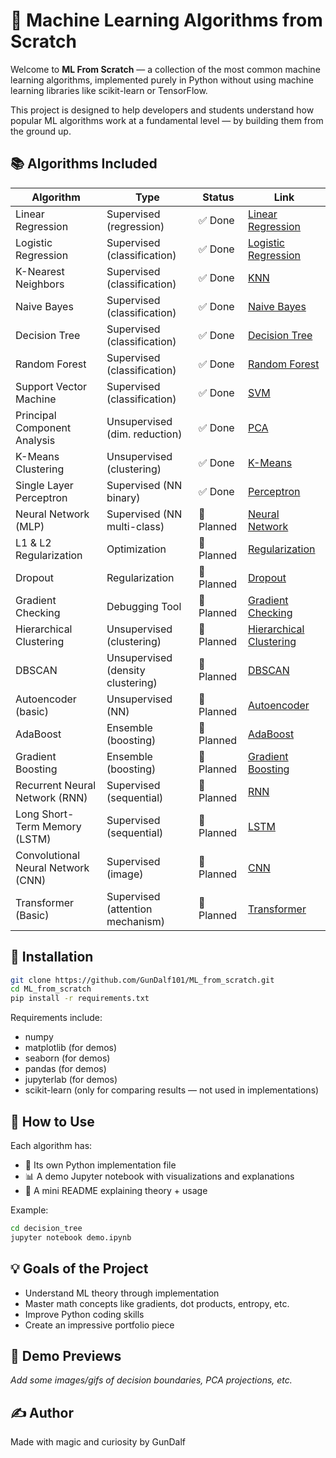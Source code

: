 # 🧠 Machine Learning Algorithms from Scratch

Welcome to **ML From Scratch** — a collection of the most common machine learning algorithms, implemented purely in Python without using machine learning libraries like scikit-learn or TensorFlow.

This project is designed to help developers and students understand how popular ML algorithms work at a fundamental level — by building them from the ground up.

## 📚 Algorithms Included

| Algorithm               | Type                           | Status | Link |
|-------------------------|--------------------------------|--------|------|
| Linear Regression       | Supervised (regression)        | ✅ Done | [Linear Regression](./linear_regression) |
| Logistic Regression     | Supervised (classification)    | ✅ Done | [Logistic Regression](./logistic_regression) |
| K-Nearest Neighbors     | Supervised (classification)    | ✅ Done | [KNN](./knn) |
| Naive Bayes             | Supervised (classification)    | ✅ Done  | [Naive Bayes](./naive_bayes) |
| Decision Tree           | Supervised (classification)    | ✅ Done | [Decision Tree](./decision_tree) |
| Random Forest           | Supervised (classification)    | ✅ Done | [Random Forest](./random_forest) |
| Support Vector Machine  | Supervised (classification)    | ✅ Done | [SVM](./svm) |
| Principal Component Analysis | Unsupervised (dim. reduction) | ✅ Done | [PCA](./pca) |
| K-Means Clustering      | Unsupervised (clustering)      | ✅ Done| [K-Means](./kmeans) |
| Single Layer Perceptron              | Supervised (NN binary)         | ✅ Done | [Perceptron](./perceptron) |
| Neural Network (MLP)         | Supervised (NN multi-class)        | 📝 Planned  | [Neural Network](./neural_network) |
| L1 & L2 Regularization       | Optimization                       | 📝 Planned  | [Regularization](./regularization) |
| Dropout                      | Regularization                     | 📝 Planned  | [Dropout](./dropout) |
| Gradient Checking            | Debugging Tool                     | 📝 Planned  | [Gradient Checking](./gradient_checking) |
| Hierarchical Clustering      | Unsupervised (clustering)          | 📝 Planned  | [Hierarchical Clustering](./hierarchical_clustering) |
| DBSCAN                       | Unsupervised (density clustering)  | 📝 Planned  | [DBSCAN](./dbscan) |
| Autoencoder (basic)          | Unsupervised (NN)                  | 📝 Planned  | [Autoencoder](./autoencoder) |
| AdaBoost                     | Ensemble (boosting)                | 📝 Planned  | [AdaBoost](./adaboost) |
| Gradient Boosting            | Ensemble (boosting)                | 📝 Planned  | [Gradient Boosting](./gradient_boosting) |
| Recurrent Neural Network (RNN) | Supervised (sequential)          | 📝 Planned  | [RNN](./rnn) |
| Long Short-Term Memory (LSTM) | Supervised (sequential)           | 📝 Planned  | [LSTM](./lstm) |
| Convolutional Neural Network (CNN) | Supervised (image)         | 📝 Planned  | [CNN](./cnn) |
| Transformer (Basic)          | Supervised (attention mechanism)   | 📝 Planned  | [Transformer](./transformer) |

## 🔧 Installation

```bash
git clone https://github.com/GunDalf101/ML_from_scratch.git
cd ML_from_scratch
pip install -r requirements.txt
```

Requirements include:
- numpy
- matplotlib (for demos)
- seaborn (for demos)
- pandas (for demos)
- jupyterlab (for demos)
- scikit-learn (only for comparing results — not used in implementations)

## 🧪 How to Use

Each algorithm has:
- 📄 Its own Python implementation file
- 📊 A demo Jupyter notebook with visualizations and explanations
- 📘 A mini README explaining theory + usage

Example:
```bash
cd decision_tree
jupyter notebook demo.ipynb
```

## 💡 Goals of the Project

- Understand ML theory through implementation
- Master math concepts like gradients, dot products, entropy, etc.
- Improve Python coding skills
- Create an impressive portfolio piece

## 🤖 Demo Previews

*Add some images/gifs of decision boundaries, PCA projections, etc.*

## ✍️ Author

Made with magic and curiosity by GunDalf
